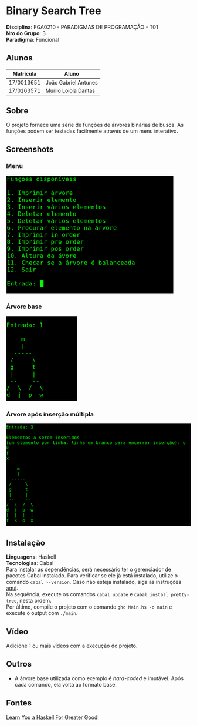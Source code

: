 # Binary Search Tree

**Disciplina**: FGA0210 - PARADIGMAS DE PROGRAMAÇÃO - T01 <br>
**Nro do Grupo**: 3<br>
**Paradigma**: Funcional<br>

## Alunos
|Matrícula | Aluno |
| -- | -- |
| 17/0013651  |  João Gabriel Antunes |
| 17/0163571  |  Murilo Loiola Dantas |

## Sobre 
O projeto fornece uma série de funções de árvores binárias de busca. As funções podem ser testadas facilmente através de um menu interativo.

## Screenshots
### Menu

![](./assets/menu.png)

### Árvore base

![](./assets/arvore.png)

### Árvore após inserção múltipla

![](./assets/insercao.png)

## Instalação 
**Linguagens**: Haskell<br>
**Tecnologias**: Cabal<br>
Para instalar as dependências, será necessário ter o gerenciador de pacotes Cabal instalado. Para verificar se ele já está instalado, utilize o comando ```cabal --version```. Caso não esteja instalado, siga as instruções [aqui](https://cabal.readthedocs.io/en/3.4/getting-started.html).</br>
Na sequência, execute os comandos ```cabal update``` e ```cabal install pretty-tree```, nesta ordem.</br>
Por último, compile o projeto com o comando ```ghc Main.hs -o main``` e execute o output com ```./main```.

## Vídeo
Adicione 1 ou mais vídeos com a execução do projeto.

## Outros 
- A árvore base utilizada como exemplo é *hard-coded* e imutável. Após cada comando, ela volta ao formato base.

## Fontes
[Learn You a Haskell For Greater Good!](http://learnyouahaskell.com/chapters)
